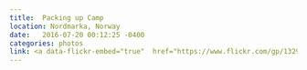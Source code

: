```yaml
---
title:  Packing up Camp
location: Nordmarka, Norway
date:   2016-07-20 00:12:25 -0400
categories: photos
link: <a data-flickr-embed="true"  href="https://www.flickr.com/gp/132974595@N06/v075G6" title="PICT0017"><img src="https://c2.staticflickr.com/6/5669/20760951185_abe4707d31.jpg" width="500" height="337" alt="PICT0017"></a><script async src="//embedr.flickr.com/assets/client-code.js" charset="utf-8"></script>
---
```

